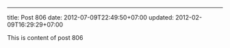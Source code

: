 ---
title: Post 806
date: 2012-07-09T22:49:50+07:00
updated: 2012-02-09T16:29:29+07:00

This is content of post 806